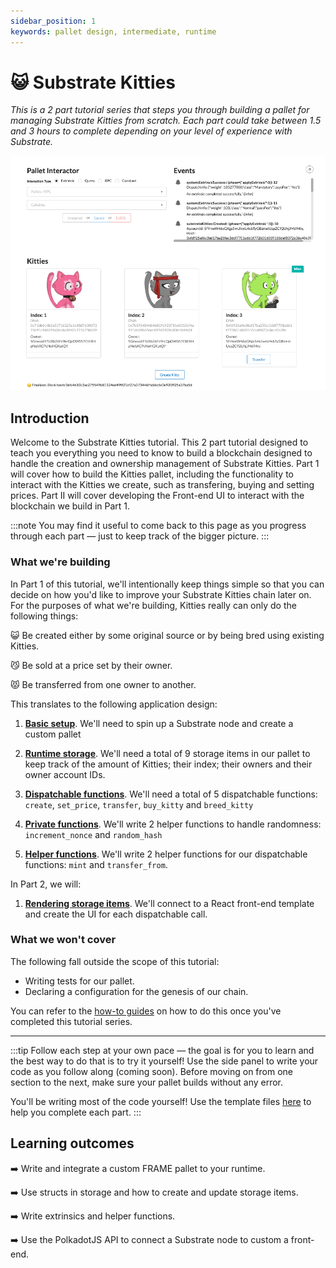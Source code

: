 ```yaml
---
sidebar_position: 1
keywords: pallet design, intermediate, runtime
---
```


# 😺 Substrate Kitties

_This is a 2 part tutorial series that steps you through building a pallet for managing Substrate Kitties from scratch. Each part
could take between 1.5 and 3 hours to complete depending on your level of experience with Substrate._

![image](./kitties-tutorial.png)

## Introduction

Welcome to the Substrate Kitties tutorial. This 2 part tutorial designed to teach you everything you need to know to build a blockchain designed to handle the creation and ownership management of Substrate Kitties. Part 1 will cover how to build the Kitties pallet, including 
the functionality to interact with the Kitties we create, such as transfering, buying and setting prices. Part II will cover developing
the Front-end UI to interact with the blockchain we build in Part 1.

:::note
You may find it useful to come back to this page
as you progress through each part &mdash; just to keep track of the bigger picture.
:::

### What we're building

In Part 1 of this tutorial, we'll intentionally keep things simple so that you can decide on how you'd like to improve your Substrate Kitties chain later on. For the purposes of what we're building, Kitties really can only do the following things:

:smiley_cat: Be created either by some original source or by being bred using existing Kitties.

:smirk_cat: Be sold at a price set by their owner.

:pouting_cat: Be transferred from one owner to another.

This translates to the following application design:

1. [**Basic setup**](/docs/Tutorials/Kitties/Part%201/basic-setup). We'll need to spin up a Substrate node and create a custom pallet

2. [**Runtime storage**](/docs/Tutorials/Kitties/Part%201/basic-setup). We'll need a total of 9 storage items in our pallet to keep track of the amount of Kitties; their index; their owners and their
   owner account IDs.

3. [**Dispatchable functions**](/docs/Tutorials/Kitties/Part%201/dispatchables-and-events).  We'll need a total of 5 dispatchable functions: `create`, `set_price`, `transfer`, `buy_kitty` and `breed_kitty`

4. [**Private functions**](/docs/Tutorials/Kitties/Part%201/create-kitties). We'll write 2 helper functions to handle randomness: `increment_nonce` and `random_hash`

5. [**Helper functions**](/docs/Tutorials/Kitties/Part%201/interacting-functions). We'll write 2 helper functions for our dispatchable functions: `mint` and `transfer_from`.

In Part 2, we will:

1. [**Rendering storage items**](/docs/Tutorials/Kitties/Part%202/kitties-frontend). We'll connect to a React front-end template and create the UI for each dispatchable call.

### What we won't cover

The following fall outside the scope of this tutorial:

 - Writing tests for our pallet.
 - Declaring a configuration for the genesis of our chain.

 You can refer to the [how-to guides](/docs/intro) on how to do this once you've completed this tutorial series.

---

:::tip
Follow each step at your own pace &mdash; the goal is for you to learn and the best way to do that is to try it yourself!
Use the side panel to write your code as you follow along (coming soon). Before moving on from one section to the next, make sure your pallet
builds without any error.

You'll be writing most of the code yourself! Use the template files [here](https://github.com/substrate-developer-hub/substrate-how-to-guides/tree/main/static/code/kitties-tutorial)
to help you complete each part.
:::

## Learning outcomes

:arrow_right: Write and integrate a custom FRAME pallet to your runtime.

:arrow_right: Use structs in storage and how to create and update storage items.

:arrow_right: Write extrinsics and helper functions.

:arrow_right: Use the PolkadotJS API to connect a Substrate node to custom a front-end.

<!-- ## Steps

### [1. Basic set-up](basic-setup)

- Create a pallet and integrate it to your runtime
- Include a simple storage items to keep track of all Kitties
- Build and check your pallet

### [2. Create unique Kitties and their storage items](create-kitties)

- Write a struct to store details about our Kitties
- Implement the Randomness trait to create unique Kitties
- Use `StorageValue` and `StorageMap` to create the remainingn of your pallet's storage items

### [3. Dispatchables and Events](extrinsics-and-events)
- Write a dispatchable that updates runtime storage using a helper function
- Write and use pallet Events

### [4. Interacting with your Kitties](interacting-functions)

- Write a dispatchable to set the price for a Kitty
- Create a transfer capabilities for a Kitty
- Write a dispatchable to buy a Kitty
- Write a dispatchable to breed two Kitties

### [5. Viewing Kitties in a UI](kitties-frontend)

- Connect your chain to the Substrate front-end template
- Use PolkadotJS API to customize the frontend
- Interact with your chain
 -->
